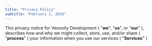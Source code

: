 ```yaml
---
title: "Privacy Policy"
subtitle: "February 2, 2024"
---
```


<div>
  <span>
    This privacy notice for
    <bdt>Venoxity Development</bdt>
    (
      "<strong>we</strong>",
      "<strong>us</strong>", or
      "<strong>our</strong>"
    ), describes how and why we might collect, store, use, and/or share (
      "<strong>process</strong>"
    ) your information when you use our services (
      "<strong>Services</strong>"
    )
  </span>
</div>